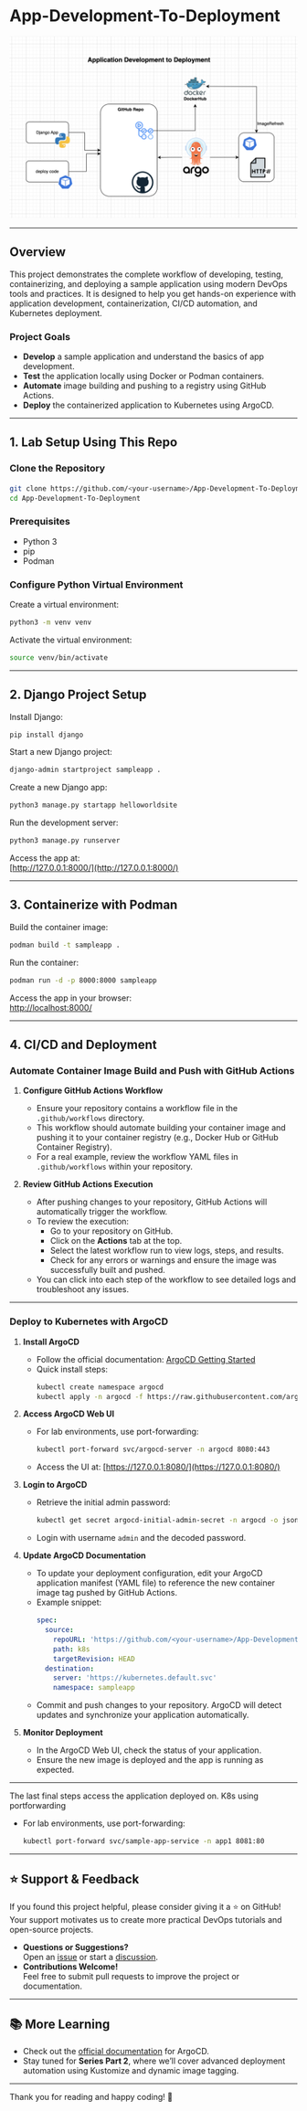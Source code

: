 # App-Development-To-Deployment

![Project Overview](./tutorial/overview.png)

---

## Overview

This project demonstrates the complete workflow of developing, testing, containerizing, and deploying a sample application using modern DevOps tools and practices. It is designed to help you get hands-on experience with application development, containerization, CI/CD automation, and Kubernetes deployment.

### Project Goals

- **Develop** a sample application and understand the basics of app development.
- **Test** the application locally using Docker or Podman containers.
- **Automate** image building and pushing to a registry using GitHub Actions.
- **Deploy** the containerized application to Kubernetes using ArgoCD.

---

## 1. Lab Setup Using This Repo

### Clone the Repository

```bash
git clone https://github.com/<your-username>/App-Development-To-Deployment.git
cd App-Development-To-Deployment
```

### Prerequisites

- Python 3
- pip
- Podman

### Configure Python Virtual Environment

Create a virtual environment:

```bash
python3 -m venv venv
```

Activate the virtual environment:

```bash
source venv/bin/activate
```

---

## 2. Django Project Setup

Install Django:

```bash
pip install django
```

Start a new Django project:

```bash
django-admin startproject sampleapp .
```

Create a new Django app:

```bash
python3 manage.py startapp helloworldsite
```

Run the development server:

```bash
python3 manage.py runserver
```

Access the app at:  
[http://127.0.0.1:8000/](http://127.0.0.1:8000/)

---

## 3. Containerize with Podman

Build the container image:

```bash
podman build -t sampleapp .
```

Run the container:

```bash
podman run -d -p 8000:8000 sampleapp
```

Access the app in your browser:  
[http://localhost:8000/](http://localhost:8000/)

---

## 4. CI/CD and Deployment

### Automate Container Image Build and Push with GitHub Actions

1. **Configure GitHub Actions Workflow**
   - Ensure your repository contains a workflow file in the `.github/workflows` directory.  
   - This workflow should automate building your container image and pushing it to your container registry (e.g., Docker Hub or GitHub Container Registry).
   - For a real example, review the workflow YAML files in `.github/workflows` within your repository.

2. **Review GitHub Actions Execution**
   - After pushing changes to your repository, GitHub Actions will automatically trigger the workflow.
   - To review the execution:
     - Go to your repository on GitHub.
     - Click on the **Actions** tab at the top.
     - Select the latest workflow run to view logs, steps, and results.
     - Check for any errors or warnings and ensure the image was successfully built and pushed.
   - You can click into each step of the workflow to see detailed logs and troubleshoot any issues.

---

### Deploy to Kubernetes with ArgoCD

1. **Install ArgoCD**
   - Follow the official documentation: [ArgoCD Getting Started](https://argo-cd.readthedocs.io/en/stable/getting_started/)
   - Quick install steps:
     ```bash
     kubectl create namespace argocd
     kubectl apply -n argocd -f https://raw.githubusercontent.com/argoproj/argo-cd/stable/manifests/install.yaml
     ```

2. **Access ArgoCD Web UI**
   - For lab environments, use port-forwarding:
     ```bash
     kubectl port-forward svc/argocd-server -n argocd 8080:443
     ```
   - Access the UI at: [https://127.0.0.1:8080/](https://127.0.0.1:8080/)

3. **Login to ArgoCD**
   - Retrieve the initial admin password:
     ```bash
     kubectl get secret argocd-initial-admin-secret -n argocd -o jsonpath="{.data.password}" | base64 --decode
     ```
   - Login with username `admin` and the decoded password.

4. **Update ArgoCD Documentation**
   - To update your deployment configuration, edit your ArgoCD application manifest (YAML file) to reference the new container image tag pushed by GitHub Actions.
   - Example snippet:
     ```yaml
     spec:
       source:
         repoURL: 'https://github.com/<your-username>/App-Development-To-Deployment.git'
         path: k8s
         targetRevision: HEAD
       destination:
         server: 'https://kubernetes.default.svc'
         namespace: sampleapp
     ```
   - Commit and push changes to your repository. ArgoCD will detect updates and synchronize your application automatically.

5. **Monitor Deployment**
   - In the ArgoCD Web UI, check the status of your application.
   - Ensure the new image is deployed and the app is running as expected.

---

The last final steps access the application deployed on. K8s using portforwarding
   - For lab environments, use port-forwarding:
     ```bash
     kubectl port-forward svc/sample-app-service -n app1 8081:80
     ```

---

## ⭐️ Support & Feedback

If you found this project helpful, please consider giving it a ⭐️ on GitHub!  
Your support motivates us to create more practical DevOps tutorials and open-source projects.

- **Questions or Suggestions?**  
  Open an [issue](https://github.com/santhoshkpoturaju/App-Development-To-Deployment/issues) or start a [discussion](https://github.com/santhoshkpoturaju/App-Development-To-Deployment/discussions).
- **Contributions Welcome!**  
  Feel free to submit pull requests to improve the project or documentation.

---

## 📚 More Learning

- Check out the [official documentation](https://argo-cd.readthedocs.io/en/stable/) for ArgoCD.
- Stay tuned for **Series Part 2**, where we’ll cover advanced deployment automation using Kustomize and dynamic image tagging.

---

Thank you for reading and happy coding! 🚀